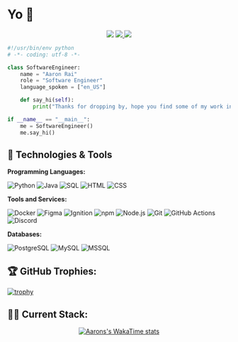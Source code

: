 # Yo 👋

<p align="center">
    <img src="https://visitor-badge.laobi.icu/badge?page_id=aaronrai24">
    <a href="https://wakatime.com/@018d39fc-3bad-476a-b33e-d4dbbecd746e">
        <img src="https://wakatime.com/badge/user/018d39fc-3bad-476a-b33e-d4dbbecd746e.svg">
    </a>
    <a href="https://aaronrai24.github.io/PersonalPortfolio/index.html">
        <img src="https://img.shields.io/badge/Portfolio-My%20Portfolio-blue">
    </a>
</p>

```python
#!/usr/bin/env python
# -*- coding: utf-8 -*-

class SoftwareEngineer:
    name = "Aaron Rai"
    role = "Software Engineer"
    language_spoken = ["en_US"]

    def say_hi(self):
        print("Thanks for dropping by, hope you find some of my work interesting.")

if __name__ == "__main__":
    me = SoftwareEngineer()
    me.say_hi()
```

## 🔧 Technologies & Tools

**Programming Languages:**

![Python](https://img.shields.io/badge/Code-Python-informational?style=flat&logo=python&logoColor=306998&color=306998)
![Java](https://img.shields.io/badge/Code-Java-informational?style=flat&logo=openjdk&logoColor=white&color=ED8B00)
![SQL](https://img.shields.io/badge/Code-SQL-orange?style=flat&logo=postgresql&logoColor=white&color=4479A1)
![HTML](https://img.shields.io/badge/Code-HTML-informational?style=flat&logo=html5&logoColor=white&color=E34F26)
![CSS](https://img.shields.io/badge/Code-CSS-informational?style=flat&logo=css3&logoColor=white&color=1572B6)

**Tools and Services:**

![Docker](https://img.shields.io/badge/Tools-Docker-informational?style=flat&logo=docker&logoColor=2496ED&color=2496ED)
![Figma](https://img.shields.io/badge/Tools-Figma-informational?style=flat&logo=figma&logoColor=F24E1E&color=F24E1E)
![Ignition](https://img.shields.io/badge/Platform-Ignition-informational?style=flat&logo=ignition&color=1A1A1A)
![npm](https://img.shields.io/badge/Tools-npm-informational?style=flat&logo=npm&logoColor=CB3837&color=CB3837)
![Node.js](https://img.shields.io/badge/Tools-Node.js-informational?style=flat&logo=node.js&logoColor=339933&color=339933)
![Git](https://img.shields.io/badge/Tools-Git-informational?style=flat&logo=git&logoColor=F05032&color=F05032)
![GitHub Actions](https://img.shields.io/badge/CI/CD-GitHub%20Actions-informational?style=flat&logo=github-actions&logoColor=2088FF&color=2088FF)
![Discord](https://img.shields.io/badge/Discord-7289DA?style=flat&logo=discord&logoColor=white)

**Databases:**

![PostgreSQL](https://img.shields.io/badge/Database-PostgreSQL-informational?style=flat&logo=postgresql&logoColor=336791&color=336791)
![MySQL](https://img.shields.io/badge/Database-MySQL-informational?style=flat&logo=mysql&logoColor=4479A1&color=4479A1)
![MSSQL](https://img.shields.io/badge/Database-MSSQL-informational?style=flat&logo=microsoft-sql-server&logoColor=CC2927&color=CC2927)

## 🏆 GitHub Trophies:

[![trophy](https://github-profile-trophy.vercel.app/?username=aaron-rai&theme=nord&column=8)](https://github.com/ryo-ma/github-profile-trophy)


## 👨‍💻 Current Stack:

<p align="center">
    <a href="https://wakatime.com/@aaronrai24">
        <img src="https://github-readme-stats.vercel.app/api/wakatime?username=aaronrai24&layout=compact&title_color=6aa6f8&text_color=8a919a&icon_color=6aa6f8&bg_color=22272e" alt="Aarons's WakaTime stats">
    </a>
</p>
